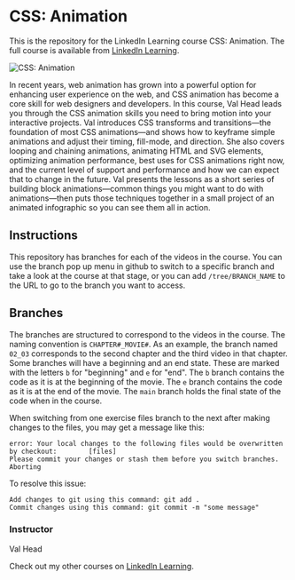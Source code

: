 # CSS: Animation
This is the repository for the LinkedIn Learning course CSS: Animation. The full course is available from [LinkedIn Learning][lil-course-url].

![CSS: Animation][lil-thumbnail-url] 

In recent years, web animation has grown into a powerful option for enhancing user experience on the web, and CSS animation has become a core skill for web designers and developers. In this course, Val Head leads you through the CSS animation skills you need to bring motion into your interactive projects. Val introduces CSS transforms and transitions—the foundation of most CSS animations—and shows how to keyframe simple animations and adjust their timing, fill-mode, and direction. She also covers looping and chaining animations, animating HTML and SVG elements, optimizing animation performance, best uses for CSS animations right now, and the current level of support and performance and how we can expect that to change in the future. Val presents the lessons as a short series of building block animations—common things you might want to do with animations—then puts those techniques together in a small project of an animated infographic so you can see them all in action.

## Instructions
This repository has branches for each of the videos in the course. You can use the branch pop up menu in github to switch to a specific branch and take a look at the course at that stage, or you can add `/tree/BRANCH_NAME` to the URL to go to the branch you want to access.

## Branches
The branches are structured to correspond to the videos in the course. The naming convention is `CHAPTER#_MOVIE#`. As an example, the branch named `02_03` corresponds to the second chapter and the third video in that chapter. 
Some branches will have a beginning and an end state. These are marked with the letters `b` for "beginning" and `e` for "end". The `b` branch contains the code as it is at the beginning of the movie. The `e` branch contains the code as it is at the end of the movie. The `main` branch holds the final state of the code when in the course.

When switching from one exercise files branch to the next after making changes to the files, you may get a message like this:

    error: Your local changes to the following files would be overwritten by checkout:        [files]
    Please commit your changes or stash them before you switch branches.
    Aborting

To resolve this issue:
	
    Add changes to git using this command: git add .
	Commit changes using this command: git commit -m "some message"



### Instructor

Val Head 
                            

Check out my other courses on [LinkedIn Learning](https://www.linkedin.com/learning/instructors/val-head).

[lil-course-url]: https://www.linkedin.com/learning/css-animation-14153685
[lil-thumbnail-url]: https://cdn.lynda.com/course/2882049/2882049-1627497347643-16x9.jpg
